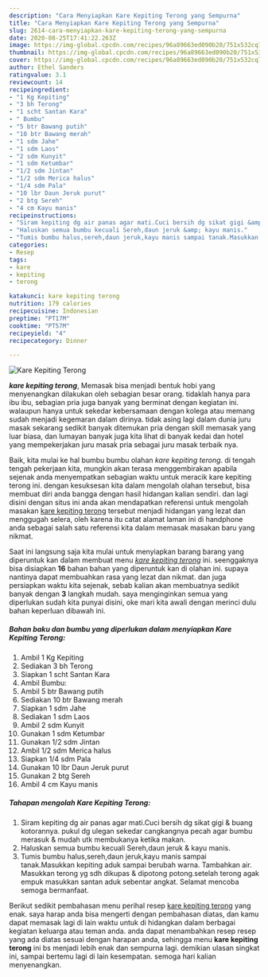 ```yaml
---
description: "Cara Menyiapkan Kare Kepiting Terong yang Sempurna"
title: "Cara Menyiapkan Kare Kepiting Terong yang Sempurna"
slug: 2614-cara-menyiapkan-kare-kepiting-terong-yang-sempurna
date: 2020-08-25T17:41:22.263Z
image: https://img-global.cpcdn.com/recipes/96a89663ed090b20/751x532cq70/kare-kepiting-terong-foto-resep-utama.jpg
thumbnail: https://img-global.cpcdn.com/recipes/96a89663ed090b20/751x532cq70/kare-kepiting-terong-foto-resep-utama.jpg
cover: https://img-global.cpcdn.com/recipes/96a89663ed090b20/751x532cq70/kare-kepiting-terong-foto-resep-utama.jpg
author: Ethel Sanders
ratingvalue: 3.1
reviewcount: 14
recipeingredient:
- "1 Kg Kepiting"
- "3 bh Terong"
- "1 scht Santan Kara"
- " Bumbu"
- "5 btr Bawang putih"
- "10 btr Bawang merah"
- "1 sdm Jahe"
- "1 sdm Laos"
- "2 sdm Kunyit"
- "1 sdm Ketumbar"
- "1/2 sdm Jintan"
- "1/2 sdm Merica halus"
- "1/4 sdm Pala"
- "10 lbr Daun Jeruk purut"
- "2 btg Sereh"
- "4 cm Kayu manis"
recipeinstructions:
- "Siram kepiting dg air panas agar mati.Cuci bersih dg sikat gigi &amp; buang kotorannya. pukul dg ulegan sekedar cangkangnya pecah agar bumbu merasuk &amp; mudah utk membukanya ketika makan."
- "Haluskan semua bumbu kecuali Sereh,daun jeruk &amp; kayu manis."
- "Tumis bumbu halus,sereh,daun jeruk,kayu manis sampai tanak.Masukkan kepiting aduk sampai berubah warna. Tambahkan air. Masukkan terong yg sdh dikupas &amp; dipotong potong.setelah terong agak empuk masukkan santan aduk sebentar angkat. Selamat mencoba semoga bermanfaat."
categories:
- Resep
tags:
- kare
- kepiting
- terong

katakunci: kare kepiting terong 
nutrition: 179 calories
recipecuisine: Indonesian
preptime: "PT17M"
cooktime: "PT57M"
recipeyield: "4"
recipecategory: Dinner

---
```



![Kare Kepiting Terong](https://img-global.cpcdn.com/recipes/96a89663ed090b20/751x532cq70/kare-kepiting-terong-foto-resep-utama.jpg)

<b><i>kare kepiting terong</i></b>, Memasak bisa menjadi bentuk hobi yang menyenangkan dilakukan oleh sebagian besar orang. tidaklah hanya para ibu ibu, sebagian pria juga banyak yang berminat dengan kegiatan ini. walaupun hanya untuk sekedar kebersamaan dengan kolega atau memang sudah menjadi kegemaran dalam dirinya. tidak asing lagi dalam dunia juru masak sekarang sedikit banyak ditemukan pria dengan skill memasak yang luar biasa, dan lumayan banyak juga kita lihat di banyak kedai dan hotel yang mempekerjakan juru masak pria sebagai juru masak terbaik nya.



Baik, kita mulai ke hal bumbu bumbu olahan <i>kare kepiting terong</i>. di tengah tengah pekerjaan kita, mungkin akan terasa menggembirakan apabila sejenak anda menyempatkan sebagian waktu untuk meracik kare kepiting terong ini. dengan kesuksesan kita dalam mengolah olahan tersebut, bisa membuat diri anda bangga dengan hasil hidangan kalian sendiri. dan lagi disini dengan situs ini anda akan mendapatkan referensi untuk mengolah masakan <u>kare kepiting terong</u> tersebut menjadi hidangan yang lezat dan menggugah selera, oleh karena itu catat alamat laman ini di handphone anda sebagai salah satu referensi kita dalam memasak masakan baru yang nikmat.


Saat ini langsung saja kita mulai untuk menyiapkan barang barang yang diperuntuk kan dalam membuat menu <u><i>kare kepiting terong</i></u> ini. seenggaknya bisa disiapkan <b>16</b> bahan bahan yang diperuntuk kan di olahan ini. supaya nantinya dapat membuahkan rasa yang lezat dan nikmat. dan juga persiapkan waktu kita sejenak, sebab kalian akan membuatnya sedikit banyak dengan <b>3</b> langkah mudah. saya menginginkan semua yang diperlukan sudah kita punyai disini, oke mari kita awali dengan merinci dulu bahan keperluan dibawah ini.

<!--inarticleads1-->

##### Bahan baku dan bumbu yang diperlukan dalam menyiapkan Kare Kepiting Terong:

1. Ambil 1 Kg Kepiting
1. Sediakan 3 bh Terong
1. Siapkan 1 scht Santan Kara
1. Ambil  Bumbu:
1. Ambil 5 btr Bawang putih
1. Sediakan 10 btr Bawang merah
1. Siapkan 1 sdm Jahe
1. Sediakan 1 sdm Laos
1. Ambil 2 sdm Kunyit
1. Gunakan 1 sdm Ketumbar
1. Gunakan 1/2 sdm Jintan
1. Ambil 1/2 sdm Merica halus
1. Siapkan 1/4 sdm Pala
1. Gunakan 10 lbr Daun Jeruk purut
1. Gunakan 2 btg Sereh
1. Ambil 4 cm Kayu manis




<!--inarticleads2-->

##### Tahapan mengolah Kare Kepiting Terong:

1. Siram kepiting dg air panas agar mati.Cuci bersih dg sikat gigi &amp; buang kotorannya. pukul dg ulegan sekedar cangkangnya pecah agar bumbu merasuk &amp; mudah utk membukanya ketika makan.
1. Haluskan semua bumbu kecuali Sereh,daun jeruk &amp; kayu manis.
1. Tumis bumbu halus,sereh,daun jeruk,kayu manis sampai tanak.Masukkan kepiting aduk sampai berubah warna. Tambahkan air. Masukkan terong yg sdh dikupas &amp; dipotong potong.setelah terong agak empuk masukkan santan aduk sebentar angkat. Selamat mencoba semoga bermanfaat.




Berikut sedikit pembahasan menu perihal resep <u>kare kepiting terong</u> yang enak. saya harap anda bisa mengerti dengan pembahasan diatas, dan kamu dapat memasak lagi di lain waktu untuk di hidangkan dalam berbagai kegiatan keluarga atau teman anda. anda dapat menambahkan resep resep yang ada diatas sesuai dengan harapan anda, sehingga menu <b>kare kepiting terong</b> ini bs menjadi lebih enak dan sempurna lagi. demikian ulasan singkat ini, sampai bertemu lagi di lain kesempatan. semoga hari kalian menyenangkan.
